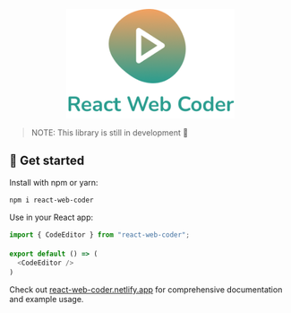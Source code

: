 <p align="center">
    <img width="300" alt="Logo" src="./logo.png">
</p>

> NOTE: This library is still in development 🚧

## 👋 Get started

Install with npm or yarn:
```bash
npm i react-web-coder
```

Use in your React app:
```typescript jsx
import { CodeEditor } from "react-web-coder";

export default () => (
  <CodeEditor />
)
```
Check out [react-web-coder.netlify.app](https://react-web-coder.netlify.app) for comprehensive documentation and example usage.
